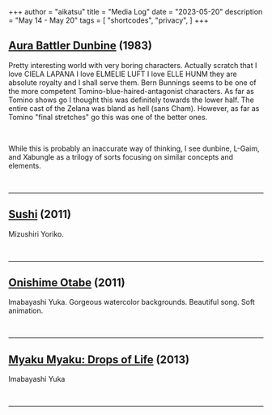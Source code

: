 +++
author = "aikatsu"
title = "Media Log"
date = "2023-05-20"
description = "May 14 - May 20"
tags = [
    "shortcodes",
    "privacy",
]
+++

## [Aura Battler Dunbine](https://anidb.net/anime/899) (1983)

Pretty interesting world with very boring characters. Actually scratch that I love CIELA LAPANA I love ELMELIE LUFT I love ELLE HUNM they are absolute royalty and I shall serve them. Bern Bunnings seems to be one of the more competent Tomino-blue-haired-antagonist characters. As far as Tomino shows go I thought this was definitely towards the lower half. The entire cast of the Zelana was bland as hell (sans Cham). However, as far as Tomino "final stretches" go this was one of the better ones.

<br>

While this is probably an inaccurate way of thinking, I see dunbine, L-Gaim, and Xabungle as a trilogy of sorts focusing on similar concepts and elements. 

<br>

---

## [Sushi](https://www.youtube.com/watch?v=132_ZAQAM4c) (2011)

Mizushiri Yoriko.

<br>

---

## [Onishime Otabe](https://www.youtube.com/watch?v=Q73kyyU9T1M) (2011)

Imabayashi Yuka. Gorgeous watercolor backgrounds. Beautiful song. Soft animation.

<br>

---

## [Myaku Myaku: Drops of Life](https://www.youtube.com/watch?v=uZee0FfsTNE) (2013)

Imabayashi Yuka

<br>

---

<br>




